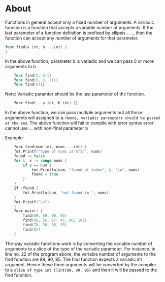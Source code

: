 # About
Functions in general accept only a fixed number of arguments. 
A variadic function is a function that accepts a variable number of arguments. 
If the last parameter of a function definition is prefixed by ellipsis `...`, then the function can accept any number of arguments for that parameter.

```go
func find(a int, b ...int) {
}
```

In the above function, parameter b is variadic and we can pass 0 or more arguments to b.

```go
    func find(5, 6){}
    func find(5, 6, 7){}
    func find(5){}
```

Note:
    Variadic paramter should be the last parameter of the function.

```go
    func find(...a int, b int) {}
```
In the above function, we can pass multiple arguments but all those arguments will assigned to a.
`Hence, variadic parameters should be passed at the end`. The above function will fail to compile with error syntax error: cannot use ... with non-final parameter b

Example:
```go
    func find(num int, nums ...int) {
    fmt.Printf("type of nums is %T\n", nums)
    found := false
    for i, v := range nums {
        if v == num {
            fmt.Println(num, "found at index", i, "in", nums)
            found = true
        }
    }
    if !found {
        fmt.Println(num, "not found in ", nums)
    }
    fmt.Printf("\n")
    }
    func main() {
        find(89, 89, 90, 95)
        find(45, 56, 67, 45, 90, 109)
        find(78, 38, 56, 98)
        find(87)
    }
```
The way variadic functions work is by converting the variable number of arguments to a slice of the type of the variadic parameter. 
For instance, in line no. 22 of the program above, the variable number of arguments to the find function are 89, 90, 95. The find function expects a variadic int argument. 
Hence these three arguments will be converted by the compiler to a `slice of type int []int{89, 90, 95}` and then it will be passed to the find function.
